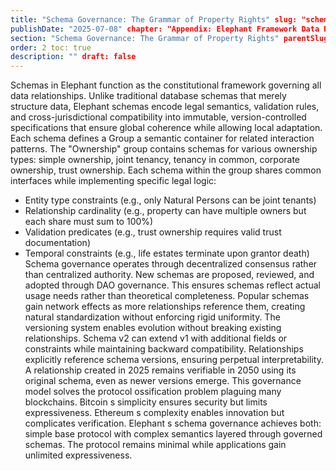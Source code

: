 ```yaml
---
title: "Schema Governance: The Grammar of Property Rights" slug: "schema-governance-the-grammar-of-property-rights"
publishDate: "2025-07-08" chapter: "Appendix: Elephant Framework Data Relationship Layer"
section: "Schema Governance: The Grammar of Property Rights" parentSlug: "appendix-elephant-framework-data-relationship-layer"
order: 2 toc: true
description: "" draft: false
---
```

Schemas in Elephant function as the constitutional framework governing all data relationships. Unlike traditional database schemas that merely structure data, Elephant schemas encode legal semantics, validation rules, and cross-jurisdictional compatibility into immutable, version-controlled specifications that ensure global coherence while allowing local adaptation.
Each schema defines a Group a semantic container for related interaction patterns. The "Ownership" group contains schemas for various ownership types: simple ownership, joint tenancy, tenancy in common, corporate ownership, trust ownership. Each schema within the group shares common interfaces while implementing specific legal logic:
- Entity type constraints (e.g., only Natural Persons can be joint tenants)
- Relationship cardinality (e.g., property can have multiple owners but each share must sum to 100%)
- Validation predicates (e.g., trust ownership requires valid trust documentation)
- Temporal constraints (e.g., life estates terminate upon grantor death)
Schema governance operates through decentralized consensus rather than centralized authority. New schemas are proposed, reviewed, and adopted through DAO governance. This ensures schemas reflect actual usage needs rather than theoretical completeness. Popular schemas gain network effects as more relationships reference them, creating natural standardization without enforcing rigid uniformity.
The versioning system enables evolution without breaking existing relationships. Schema v2 can extend v1 with additional fields or constraints while maintaining backward compatibility. Relationships explicitly reference schema versions, ensuring perpetual interpretability. A relationship created in 2025 remains verifiable in 2050 using its original schema, even as newer versions emerge.
This governance model solves the protocol ossification problem plaguing many blockchains. Bitcoin s simplicity ensures security but limits expressiveness. Ethereum s complexity enables innovation but complicates verification. Elephant s schema governance achieves both: simple base protocol with complex semantics layered through governed schemas. The protocol remains minimal while applications gain unlimited expressiveness.